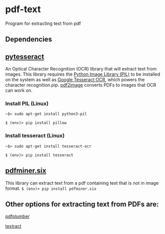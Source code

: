 # pdf-text
Program for extracting text from pdf


Dependencies
--------
## [pytesseract](https://pypi.org/project/pytesseract/) 
An Optical Character Recognition (OCR) library that will extract text from images. This library requires the [Python Image Library (PIL)](https://pillow.readthedocs.io/en/stable/) to be installed on the system as well as [Google Tesseract OCR](https://github.com/tesseract-ocr/tesseract), which powers the character recognition.pip. [pdf2image](https://github.com/Belval/pdf2image) converts PDFs to images that OCR can work on.

### Install PIL (Linux)
`~$> sudo apt-get install python3-pil`

`$ (env)> pip install pillow`

### Install tesseract (Linux)
`~$> sudo apt-get install tesseract-ocr`

`$ (env)> pip install tesseract`


## [pdfminer.six](https://github.com/pdfminer/pdfminer.six) 
This library can extract text from a pdf containing text that is not in image format.
`$ (env)> pip install pdfminer.six`


Other options for extracting text from PDFs are:
--------

[pdfplumber](https://github.com/jsvine/pdfplumber)

[textract](https://textract.readthedocs.io/en/stable/python_package.html)
